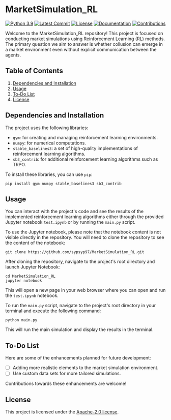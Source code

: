 # MarketSimulation_RL

[![Python 3.9](https://img.shields.io/badge/Python-3.9-3776AB?style=plastic&logo=python&logoColor=white)](https://docs.python.org/3.9/)
[![Latest Commit](https://img.shields.io/github/last-commit/sypsyp97/MarketSimulation_RL?style=plastic&logo=github&logoColor=white&color=blueviolet&label=Latest%20Commit)](https://github.com/sypsyp97/MarketSimulation_RL/commits/main)
[![License](https://img.shields.io/badge/License-Apache%202.0-brightgreen.svg?style=plastic&logo=apache)](https://opensource.org/licenses/Apache-2.0)
[![Documentation](https://img.shields.io/badge/documentation-view-orange?style=plastic)](https://sypsyp97.github.io/MarketSimulation_RL/)
[![Contributions](https://img.shields.io/badge/Contributions-Contact%20Maintainer-yellow?style=plastic&logo=github&logoColor=white)](https://github.com/sypsyp97/MarketSimulation_RL/issues)

Welcome to the MarketSimulation_RL repository! This project is focused on conducting market simulations using Reinforcement Learning (RL) methods. The primary question we aim to answer is whether collusion can emerge in a market environment even without explicit communication between the agents.


## Table of Contents

1. [Dependencies and Installation](#dependencies-and-installation)
2. [Usage](#usage)
3. [To-Do List](#to-do-list)
4. [License](#license)


## Dependencies and Installation

The project uses the following libraries:

- `gym`: for creating and managing reinforcement learning environments.
- `numpy`: for numerical computations.
- `stable_baselines3`: a set of high-quality implementations of reinforcement learning algorithms.
- `sb3_contrib`: for additional reinforcement learning algorithms such as TRPO.

To install these libraries, you can use `pip`:

```shell
pip install gym numpy stable_baselines3 sb3_contrib
```

## Usage

You can interact with the project's code and see the results of the implemented reinforcement learning algorithms either through the provided Jupyter notebook `test.ipynb` or by running the `main.py` script.

To use the Jupyter notebook, please note that the notebook content is not visible directly in the repository. You will need to clone the repository to see the content of the notebook:

```shell
git clone https://github.com/sypsyp97/MarketSimulation_RL.git
```
After cloning the repository, navigate to the project's root directory and launch Jupyter Notebook:
```shell
cd MarketSimulation_RL
jupyter notebook
```
This will open a new page in your web browser where you can open and run the `test.ipynb` notebook.

To run the `main.py` script, navigate to the project's root directory in your terminal and execute the following command:
```shell
python main.py
```
This will run the main simulation and display the results in the terminal.

## To-Do List

Here are some of the enhancements planned for future development:

- [ ] Adding more realistic elements to the market simulation environment.
- [ ] Use custom data sets for more tailored simulations.

Contributions towards these enhancements are welcome!


## License

This project is licensed under the [Apache-2.0 license](./LICENSE).
